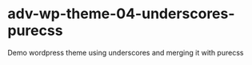 adv-wp-theme-04-underscores-purecss
===================================

Demo wordpress theme using underscores and merging it with purecss
